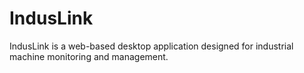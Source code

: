 # IndusLink
IndusLink is a web-based desktop application designed for industrial machine monitoring and management.
